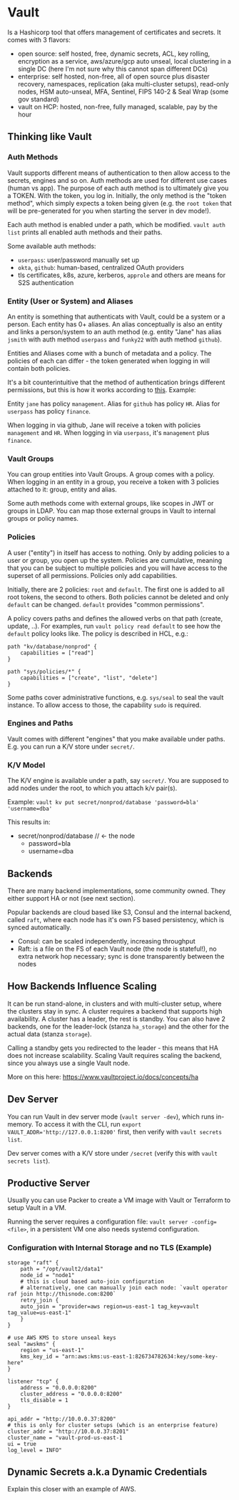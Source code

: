 # Vault

Is a Hashicorp tool that offers management of certificates and secrets.
It comes with 3 flavors:

* open source: self hosted, free, dynamic secrets, ACL, key rolling, encryption as a service, aws/azure/gcp auto unseal, local clustering in a single DC (here I'm not sure why this cannot span different DCs)
* enterprise: self hosted, non-free, all of open source plus disaster recovery, namespaces, replication (aka multi-cluster setups), read-only nodes, HSM auto-unseal, MFA, Sentinel, FIPS 140-2 & Seal Wrap (some gov standard)
* vault on HCP: hosted, non-free, fully managed, scalable, pay by the hour

## Thinking like Vault

### Auth Methods

Vault supports different means of authentication to then allow access to the secrets, engines and so on. Auth methods are used for different use cases (human vs app). The purpose of each auth method is to ultimately give you a TOKEN. With the token, you log in.
Initially, the only method is the "token method", which simply expects a token being given (e.g. the `root token` that will be pre-generated for you when starting the server in dev mode!).

Each auth method is enabled under a path, which be modified. `vault auth list` prints all enabled auth methods and their paths.

Some available auth methods:

* `userpass`: user/password manually set up
* `okta`, `github`: human-based, centralized OAuth providers
* tls certificates, k8s, azure, kerberos, `approle` and others are means for S2S authentication

### Entity (User or System) and Aliases

An entity is something that authenticats with Vault, could be a system or a person. Each entity has 0+ aliases. An alias conceptually is also an entity and links a person/system to an auth method (e.g. entity "Jane" has alias `jsmith` with auth method `userpass` and `funky22` with auth method `github`). 

Entities and Aliases come with a bunch of metadata and a policy. The policies of each can differ - the token generated when logging in will contain both policies.

It's a bit counterintuitive that the method of authentication brings different permissions, but this is how it works according to [this](https://www.udemy.com/course/hashicorp-vault/learn/lecture/27039872#overview). Example:

Entity `jane` has policy `management`.
Alias for `github` has policy `HR`.
Alias for `userpass` has policy `finance`.

When logging in via github, Jane will receive a token with policies `management` and `HR`. When logging in via `userpass`, it's `management` plus `finance`.

### Vault Groups

You can group entities into Vault Groups. A group comes with a policy. When logging in an entity in a group, you receive a token with 3 policies attached to it: group, entity and alias.

Some auth methods come with external groups, like scopes in JWT or groups in LDAP. You can map those external groups in Vault to internal groups or policy names.

### Policies

A user ("entity") in itself has access to nothing. Only by adding policies to a user or group, you open up the system.
Policies are cumulative, meaning that you can be subject to multiple policies and you will have access to the superset of all permissions. Policies only add capabilities.

Initially, there are 2 policies: `root` and `default`. The first one is added to all root tokens, the second to others. Both policies cannot be deleted and only `default` can be changed. `default` provides "common permissions".

A policy covers paths and defines the allowed verbs on that path (create, update, ..). For examples, run `vault policy read default` to see how the `default` policy looks like. The policy is described in HCL, e.g.:
```
path "kv/database/nonprod" {
	capabilities = ["read"]
}

path "sys/policies/*" {
	capabilities = ["create", "list", "delete"]
}
```

Some paths cover administrative functions, e.g. `sys/seal` to seal the vault instance. To allow access to those, the capability `sudo` is required.

### Engines and Paths
Vault comes with different "engines" that you make available under paths. E.g. you can run a K/V store under `secret/`.

### K/V Model

The K/V engine is available under a path, say `secret/`. You are supposed to add nodes under the root, to which you attach k/v pair(s).

Example: `vault kv put secret/nonprod/database 'password=bla' 'username=dba'`

This results in:
* secret/nonprod/database // <- the node
	* password=bla
	* username=dba

## Backends

There are many backend implementations, some community owned. They either support HA or not (see next section).

Popular backends are cloud based like S3, Consul and the internal backend, called `raft`, where each node has it's own FS based persistency, which is synced automatically.

* Consul: can be scaled independently, increasing throughput
* Raft: is a file on the FS of each Vault node (the node is stateful!), no extra network hop necessary; sync is done transparently between the nodes

## How Backends Influence Scaling

It can be run stand-alone, in clusters and with multi-cluster setup, where the clusters stay in sync.
A cluster requires a backend that supports high availability. A cluster has a leader, the rest is standby. You can also have 2 backends, one for the leader-lock (stanza `ha_storage`) and the other for the actual data (stanza `storage`).

Calling a standby gets you redirected to the leader - this means that HA does not increase scalability. Scaling Vault requires scaling the backend, since you always use a single Vault node.

More on this here: https://www.vaultproject.io/docs/concepts/ha

## Dev Server

You can run Vault in dev server mode (`vault server -dev`), which runs in-memory. To access it with the CLI, run `export VAULT_ADDR='http://127.0.0.1:8200'` first, then verify with `vault secrets list`.

Dev server comes with a K/V store under `/secret` (verify this with `vault secrets list`).

## Productive Server

Usually you can use Packer to create a VM image with Vault or Terraform to setup Vault in a VM.

Running the server requires a configuration file: `vault server -config=<file>`, in a persistent VM one also needs systemd configuration.

### Configuration with Internal Storage and no TLS (Example)

```
storage "raft" {
	path = "/opt/vault2/data1"
	node_id = "node1"
    # this is cloud based auto-join configuration
    # alternatively, one can manually join each node: `vault operator raf join http://thisnode.com:8200`
	retry_join {
	auto_join = "provider=aws region=us-east-1 tag_key=vault tag_value=us-east-1"
	}
}

# use AWS KMS to store unseal keys
seal "awskms" {
	region = "us-east-1"
	kms_key_id = "arn:aws:kms:us-east-1:826734782634:key/some-key-here"
}

listener "tcp" {
	address = "0.0.0.0:8200"
	cluster_address = "0.0.0.0:8200"
	tls_disable = 1
}

api_addr = "http://10.0.0.37:8200"
# this is only for cluster setups (which is an enterprise feature)
cluster_addr = "http://10.0.0.37:8201"
cluster_name = "vault-prod-us-east-1
ui = true
log_level = INFO"
```

## Dynamic Secrets a.k.a Dynamic Credentials

Explain this closer with an example of AWS.
